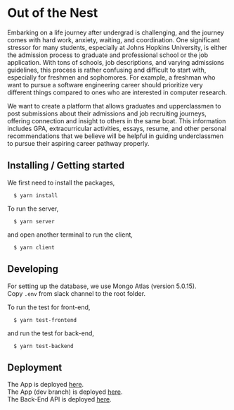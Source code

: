 # Out of the Nest 

Embarking on a life journey after undergrad is challenging, and the journey comes with hard work, anxiety, waiting, and coordination. One significant stressor for many students, especially at Johns Hopkins University, is either the admission process to graduate and professional school or the job application. With tons of schools, job descriptions, and varying admissions guidelines, this process is rather confusing and difficult to start with, especially for freshmen and sophomores. For example, a freshman who want to pursue a software engineering career should prioritize very different things compared to ones who are interested in computer research.  

We want to create a platform that allows graduates and upperclassmen to post submissions about their admissions and job recruiting journeys, offering connection and insight to others in the same boat. This information includes GPA, extracurricular activities, essays, resume, and other personal recommendations that we believe will be helpful in guiding underclassmen to pursue their aspiring career pathway properly.

## Installing / Getting started
 
We first need to install the packages, 

```
  $ yarn install
```
To run the server,
```
  $ yarn server
```
and open another terminal to run the client,

```
  $ yarn client
```

## Developing

For setting up the database, we use Mongo Atlas (version 5.0.15).  
Copy `.env` from slack channel to the root folder.  

To run the test for front-end,

```
  $ yarn test-frontend
```
and run the test for back-end,

```
  $ yarn test-backend
```

## Deployment

The App is deployed [here](https://sp23-oose-project-team-13.vercel.app/).  
The App (dev branch) is deployed [here](https://sp23-oose-project-team-13-git-dev-team13jhu.vercel.app/).  
The Back-End API is deployed [here](https://sp23-oose-project-team-13.vercel.app/api/).
